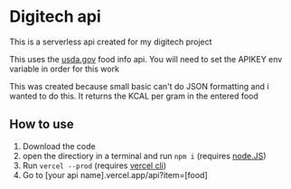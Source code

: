 # Digitech api

This is a serverless api created for my digitech project

This uses the [usda.gov](https://nal.usda.gov) food info api. You will need to set the APIKEY env variable in order for this work

This was created because small basic can't do JSON formatting and i wanted to do this. It returns the KCAL per gram in the entered food

## How to use

1. Download the code
2. open the directiory in a terminal and run `npm i` (requires [node.JS](https://nodejs.org/en/))
3. Run `vercel --prod` (requires [vercel cli](https://vercel.com/docs/cli))
4. Go to [your api name].vercel.app/api?item=[food]
